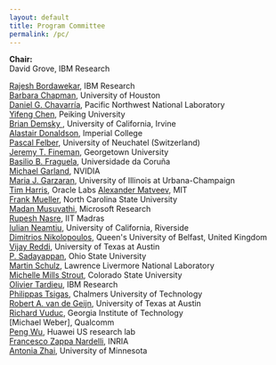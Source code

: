 ```yaml
---
layout: default
title: Program Committee
permalink: /pc/
---
```


**Chair:**   
David Grove, IBM Research

[Rajesh Bordawekar](http://researcher.watson.ibm.com/researcher/view.php?person=us-bordaw),	IBM Research  
[Barbara Chapman](http://web.cs.uh.edu/~hpctools/),	University of Houston  
[Daniel G. Chavarría](http://www.pnl.gov/science/staff/staff_info.asp?staff_num=7068),	Pacific Northwest National Laboratory  
[Yifeng Chen](http://sei.pku.edu.cn/~cyf/),	Peiking University  
[Brian Demsky	](http://newport.eecs.uci.edu/~bdemsky/),	University of California, Irvine  
[Alastair Donaldson](https://wp.doc.ic.ac.uk/afd/),	Imperial College  
[Pascal Felber](http://members.unine.ch/pascal.felber/index.html),	University of Neuchatel (Switzerland)  
[Jeremy T. Fineman](http://cs.georgetown.edu/~jfineman/),	Georgetown University  
[Basilio B. Fraguela](http://gac.udc.es/~basilio),	Universidade da Coruña  
[Michael Garland](https://research.nvidia.com/users/michael-garland),	NVIDIA  
[Maria J. Garzaran](http://polaris.cs.uiuc.edu/~garzaran/),	University of Illinois at Urbana-Champaign  
[Tim Harris](http://timharris.co.uk), Oracle Labs
[Alexander Matveev](http://people.csail.mit.edu/amatveev/), MIT  
[Frank Mueller](http://moss.csc.ncsu.edu/~mueller/),	North Carolina State University  
[Madan Musuvathi](http://research.microsoft.com/en-us/people/madanm/),	Microsoft Research  
[Rupesh Nasre](	http://www.cse.iitm.ac.in/~rupesh/),	IIT Madras  
[Iulian Neamtiu](http://www.cs.ucr.edu/~neamtiu/),	University of California, Riverside  
[Dimitrios Nikolopoulos](	http://www.cs.qub.ac.uk/~D.Nikolopoulos),	Queen's University of Belfast, United Kingdom  
[Vijay Reddi](http://users.ece.utexas.edu/~vjreddi/UT/Welcome.html),	University of Texas at Austin  
[P. Sadayappan](http://www.cse.ohio-state.edu/~saday/),	Ohio State University  
[Martin Schulz](http://people.llnl.gov/schulz6),	Lawrence Livermore National Laboratory   
[Michelle Mills Strout](http://www.cs.colostate.edu/~mstrout),	Colorado State University  
[Olivier Tardieu](http://researcher.ibm.com/researcher/view.php?person=us-tardieu),	IBM Research        
[Philippas Tsigas](http://www.cse.chalmers.se/~tsigas/),	Chalmers University of Technology        
[Robert A. van de Geijn](	http://www.cs.utexas.edu/users/rvdg/),	University of Texas at Austin  
[Richard Vuduc](http://vuduc.org),	Georgia Institute of Technology  
[Michael Weber],		Qualcomm  
[Peng Wu](http://pengwu.wordpress.com/),	Huawei US research lab  
[Francesco Zappa Nardelli](	http://www.di.ens.fr/~zappa/),	INRIA  
[Antonia Zhai](http://www.cs.umn.edu/~zhai),	University of Minnesota  



